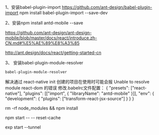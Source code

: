 1、安装babel-plugin-import  https://github.com/ant-design/babel-plugin-import
  npm install babel-plugin-import --save-dev

2、安装npm install antd-mobile --save 


https://github.com/ant-design/ant-design-mobile/blob/master/docs/react/introduce.zh-CN.md#%E5%AE%89%E8%A3%85

http://ant.design/docs/react/getting-started-cn

3、 安装babel-plugin-module-resolver

``
babel-plugin-module-resolver
``

解决通过 react-native init 创建的项目在使用时可能会报 Unable to resolve module react-dom 的错误 
修改.babelrc文件配置：
{
  "presets": ["react-native"],
  "plugins": [["import", { "libraryName": "antd-mobile" }]],
  "env": {
    "development": {
      "plugins": ["transform-react-jsx-source"]
    }
  }
}


rm -rf node_modules && npm install

npm start -- -- reset-cache

exp start --tunnel
